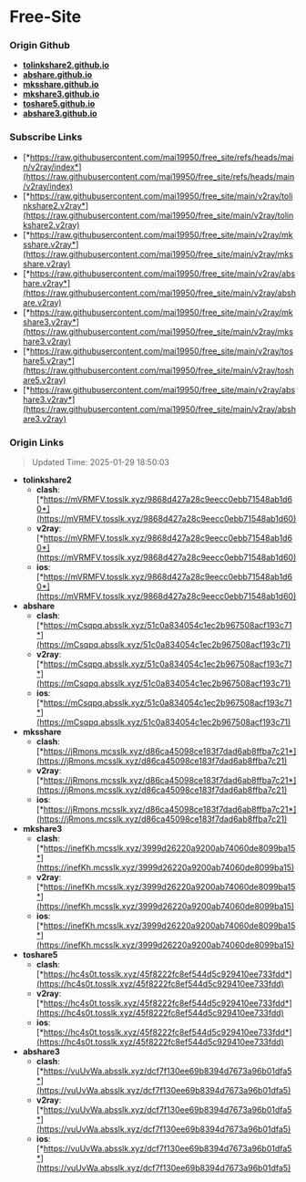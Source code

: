 # Free-Site

### Origin Github

- [**tolinkshare2.github.io**](https://github.com/tolinkshare2/tolinkshare2.github.io)
- [**abshare.github.io**](https://github.com/abshare/abshare.github.io)
- [**mksshare.github.io**](https://github.com/mksshare/mksshare.github.io)
- [**mkshare3.github.io**](https://github.com/mkshare3/mkshare3.github.io)
- [**toshare5.github.io**](https://github.com/toshare5/toshare5.github.io)
- [**abshare3.github.io**](https://github.com/abshare3/abshare3.github.io)

### Subscribe Links

- [*https://raw.githubusercontent.com/mai19950/free_site/refs/heads/main/v2ray/index*](https://raw.githubusercontent.com/mai19950/free_site/refs/heads/main/v2ray/index)
- [*https://raw.githubusercontent.com/mai19950/free_site/main/v2ray/tolinkshare2.v2ray*](https://raw.githubusercontent.com/mai19950/free_site/main/v2ray/tolinkshare2.v2ray)
- [*https://raw.githubusercontent.com/mai19950/free_site/main/v2ray/mksshare.v2ray*](https://raw.githubusercontent.com/mai19950/free_site/main/v2ray/mksshare.v2ray)
- [*https://raw.githubusercontent.com/mai19950/free_site/main/v2ray/abshare.v2ray*](https://raw.githubusercontent.com/mai19950/free_site/main/v2ray/abshare.v2ray)
- [*https://raw.githubusercontent.com/mai19950/free_site/main/v2ray/mkshare3.v2ray*](https://raw.githubusercontent.com/mai19950/free_site/main/v2ray/mkshare3.v2ray)
- [*https://raw.githubusercontent.com/mai19950/free_site/main/v2ray/toshare5.v2ray*](https://raw.githubusercontent.com/mai19950/free_site/main/v2ray/toshare5.v2ray)
- [*https://raw.githubusercontent.com/mai19950/free_site/main/v2ray/abshare3.v2ray*](https://raw.githubusercontent.com/mai19950/free_site/main/v2ray/abshare3.v2ray)

### Origin Links

> Updated Time: 2025-01-29 18:50:03

- **tolinkshare2**
  - **clash**: [*https://mVRMFV.tosslk.xyz/9868d427a28c9eecc0ebb71548ab1d60*](https://mVRMFV.tosslk.xyz/9868d427a28c9eecc0ebb71548ab1d60)
  - **v2ray**: [*https://mVRMFV.tosslk.xyz/9868d427a28c9eecc0ebb71548ab1d60*](https://mVRMFV.tosslk.xyz/9868d427a28c9eecc0ebb71548ab1d60)
  - **ios**: [*https://mVRMFV.tosslk.xyz/9868d427a28c9eecc0ebb71548ab1d60*](https://mVRMFV.tosslk.xyz/9868d427a28c9eecc0ebb71548ab1d60)
- **abshare**
  - **clash**: [*https://mCsqpq.absslk.xyz/51c0a834054c1ec2b967508acf193c71*](https://mCsqpq.absslk.xyz/51c0a834054c1ec2b967508acf193c71)
  - **v2ray**: [*https://mCsqpq.absslk.xyz/51c0a834054c1ec2b967508acf193c71*](https://mCsqpq.absslk.xyz/51c0a834054c1ec2b967508acf193c71)
  - **ios**: [*https://mCsqpq.absslk.xyz/51c0a834054c1ec2b967508acf193c71*](https://mCsqpq.absslk.xyz/51c0a834054c1ec2b967508acf193c71)
- **mksshare**
  - **clash**: [*https://jRmons.mcsslk.xyz/d86ca45098ce183f7dad6ab8ffba7c21*](https://jRmons.mcsslk.xyz/d86ca45098ce183f7dad6ab8ffba7c21)
  - **v2ray**: [*https://jRmons.mcsslk.xyz/d86ca45098ce183f7dad6ab8ffba7c21*](https://jRmons.mcsslk.xyz/d86ca45098ce183f7dad6ab8ffba7c21)
  - **ios**: [*https://jRmons.mcsslk.xyz/d86ca45098ce183f7dad6ab8ffba7c21*](https://jRmons.mcsslk.xyz/d86ca45098ce183f7dad6ab8ffba7c21)
- **mkshare3**
  - **clash**: [*https://inefKh.mcsslk.xyz/3999d26220a9200ab74060de8099ba15*](https://inefKh.mcsslk.xyz/3999d26220a9200ab74060de8099ba15)
  - **v2ray**: [*https://inefKh.mcsslk.xyz/3999d26220a9200ab74060de8099ba15*](https://inefKh.mcsslk.xyz/3999d26220a9200ab74060de8099ba15)
  - **ios**: [*https://inefKh.mcsslk.xyz/3999d26220a9200ab74060de8099ba15*](https://inefKh.mcsslk.xyz/3999d26220a9200ab74060de8099ba15)
- **toshare5**
  - **clash**: [*https://hc4s0t.tosslk.xyz/45f8222fc8ef544d5c929410ee733fdd*](https://hc4s0t.tosslk.xyz/45f8222fc8ef544d5c929410ee733fdd)
  - **v2ray**: [*https://hc4s0t.tosslk.xyz/45f8222fc8ef544d5c929410ee733fdd*](https://hc4s0t.tosslk.xyz/45f8222fc8ef544d5c929410ee733fdd)
  - **ios**: [*https://hc4s0t.tosslk.xyz/45f8222fc8ef544d5c929410ee733fdd*](https://hc4s0t.tosslk.xyz/45f8222fc8ef544d5c929410ee733fdd)
- **abshare3**
  - **clash**: [*https://vuUvWa.absslk.xyz/dcf7f130ee69b8394d7673a96b01dfa5*](https://vuUvWa.absslk.xyz/dcf7f130ee69b8394d7673a96b01dfa5)
  - **v2ray**: [*https://vuUvWa.absslk.xyz/dcf7f130ee69b8394d7673a96b01dfa5*](https://vuUvWa.absslk.xyz/dcf7f130ee69b8394d7673a96b01dfa5)
  - **ios**: [*https://vuUvWa.absslk.xyz/dcf7f130ee69b8394d7673a96b01dfa5*](https://vuUvWa.absslk.xyz/dcf7f130ee69b8394d7673a96b01dfa5)
